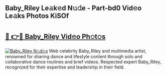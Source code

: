 ## Baby_Riley Le𝚊k𝚎d N𝚞𝚍e - Part-bd0 Vid𝚎o Le𝚊ks Photos KiSOf

# <h2><a href="http://fbd9pu1.evod.top/?m=Baby_Riley">🔗 👉🔴 Baby_Riley Vid𝚎o Ph𝚘t𝚘s</a></h2>

[![Baby_Riley N𝚞d𝚎s](https://i.imgur.com/8V9OHl7.gif)](http://fbd9pu1.evod.top/?m=Baby_Riley)
Web celebrity Baby_Riley and multimedia artist, renowned for sharing dance and lifestyle content through solo and collaborative dance routines and brief videos. Respected expert Baby_Riley, recognized for their expertise and leadership in their field. 
